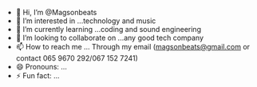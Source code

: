 - 👋 Hi, I’m @Magsonbeats
- 👀 I’m interested in ...technology and music
- 🌱 I’m currently learning ...coding and sound engineering
- 💞️ I’m looking to collaborate on ...any good tech company
- 📫 How to reach me ... Through my email (magsonbeats@gmail.com or contact 065 9670 292/067 152 7241)
- 😄 Pronouns: ...
- ⚡ Fun fact: ...

<!---
Magsonbeats/Magsonbeats is a ✨ special ✨ repository because its `README.md` (this file) appears on your GitHub profile.
You can click the Preview link to take a look at your changes.
--->

